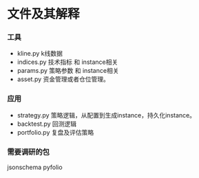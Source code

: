 # 文件及其解释


### 工具
- kline.py k线数据
- indices.py 技术指标 和 instance相关
- params.py 策略参数 和 instance相关
- asset.py 资金管理或者仓位管理。


### 应用
- strategy.py 策略逻辑，从配置到生成instance，持久化instance。
- backtest.py 回测逻辑
- portfolio.py 复盘及评估策略


### 需要调研的包
jsonschema
pyfolio
